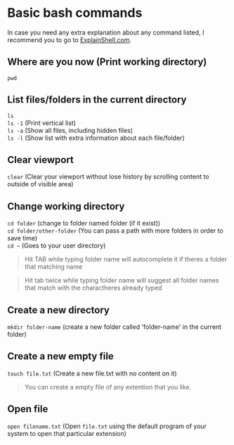# Basic bash commands

In case you need any extra explanation about any command listed, I recommend you to go to [ExplainShell.com](explainshell.com).

## Where are you now (Print working directory)
`pwd`  

## List files/folders in the current directory
`ls`  
`ls -1` (Print vertical list)  
`ls -a` (Show all files, including hidden files)  
`ls -l` (Show list with extra information about each file/folder)

## Clear viewport
`clear` (Clear your viewport without lose history by scrolling content to outside of visible area)  

## Change working directory
`cd folder` (change to folder named folder (if it exist))  
`cd folder/other-folder` (You can pass a path with more folders in order to save time)  
`cd ~` (Goes to your user directory)  
> Hit TAB while typing folder name will autocomplete it if theres a folder that matching name  

> Hit tab twice while typing folder name will suggest all folder names that match with the charactheres already typed  

## Create a new directory
`mkdir folder-name` (create a new folder called 'folder-name' in the current folder)  

## Create a new empty file
`touch file.txt` (Create a new file.txt with no content on it)  
> You can create a empty file of any extention that you like.

## Open file
`open filename.txt` (Open `file.txt` using the default program of your system to open that particular extension)
